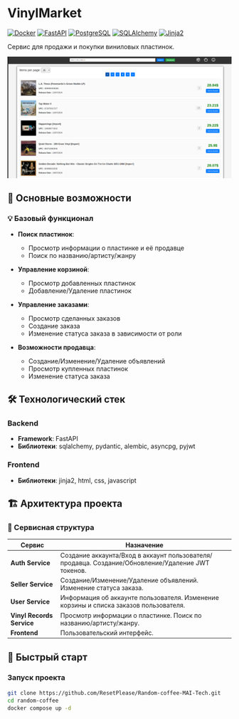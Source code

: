 # VinylMarket 

[![Docker](https://img.shields.io/badge/Docker-2CA5E0?style=flat&logo=docker&logoColor=white)](https://www.docker.com/)
[![FastAPI](https://img.shields.io/badge/FastAPI-009688?style=flat&logo=fastapi&logoColor=white)](https://fastapi.tiangolo.com/)
[![PostgreSQL](https://img.shields.io/badge/PostgreSQL-4169E1?style=flat&logo=postgresql&logoColor=white)](https://www.postgresql.org/)
[![SQLAlchemy](https://img.shields.io/badge/SQLAlchemy-D71F49?style=flat&logo=sqlalchemy&logoColor=white)](https://www.sqlalchemy.org/)
[![Jinja2](https://img.shields.io/badge/Jinja2-B41717?style=flat&logo=jinja&logoColor=white)](https://www.sqlalchemy.org/)

Сервис для продажи и покупки виниловых пластинок.


![Главный экран](images/main.png)


## 🚀 Основные возможности

### 💡 Базовый функционал

- **Поиск пластинок**:
  - Просмотр информации о пластинке и её продавце
  - Поиск по названию/артисту/жанру
  
- **Управление корзиной**:
  - Просмотр добавленных пластинок
  - Добавление/Удаление пластинок 

- **Управление заказами**:
  - Просмотр сделанных заказов
  - Создание заказа
  - Изменение статуса заказа в зависимости от роли

- **Возможности продавца**:
  - Создание/Изменение/Удаление объявлений
  - Просмотр купленных пластинок
  - Изменение статуса заказа


## 🛠 Технологический стек

### Backend
- **Framework**: FastAPI
- **Библиотеки**: sqlalchemy, pydantic, alembic, asyncpg, pyjwt

### Frontend
- **Библиотеки**: jinja2, html, css, javascript


## 🏗 Архитектура проекта

### 🧱 Сервисная структура
| Сервис                      | Назначение                          |
|-----------------------|-------------------------------------|
| **Auth Service**      | Создание аккаунта/Вход в аккаунт пользователя/продавца. Создание/Обновление/Удаление JWT токенов. |
| **Seller Service**  | Создание/Изменение/Удаление объявлений. Изменение статуса заказа.  |
| **User Service**   | Информация об аккаунте пользователя. Изменение корзины и списка заказов пользователя. |
| **Vinyl Records Service**      | Просмотр информации о пластинке. Поиск по названию/артисту/жанру. |
| **Frontend**              | Пользовательский интерфейс.         |

## 🚀 Быстрый старт

### Запуск проекта

```bash
git clone https://github.com/ResetPlease/Random-coffee-MAI-Tech.git
cd random-coffee
docker compose up -d
```
